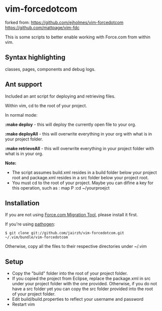 vim-forcedotcom
===============

forked from:
https://github.com/ejholmes/vim-forcedotcom
https://github.com/mattpage/vim-fdc

This is some scripts to better enable working with Force.com from within vim.

Syntax highlighting
-------------------

classes, pages, components and debug logs.

Ant support
-----------

Included an ant script for deploying and retrieving files.

Within vim, cd to the root of your project.

In normal mode:

**:make deploy**      - this will deploy the currently open file to your org.

**:make deployAll**   - this will overwrite everything in your org with what is in your project folder.

**:make retrieveAll** - this will overwrite everything in your project folder with what is in your org.

**Note:** 
* The script assumes build.xml resides in a build folder below your project root and package.xml resides in a src folder below your project root.
* You must cd to the root of your project. Maybe you can difine a key for this operation, such as : 
map <leader>P :cd ~/yourproejct <BAR>

Installation
------------

If you are not using [Force.com Migration Tool](http://www.salesforce.com/us/developer/docs/daas/index.htm), please install it first.

If you're using [pathogen](https://github.com/tpope/vim-pathogen):

	$ git clone git://github.com/jairzh/vim-forcedotcom.git ~/.vim/bundle/vim-forcedotcom

Otherwise, copy all the files to their respective directories under ~/.vim

Setup
-----

* Copy the "build" folder into the root of your project folder.
* If you copied the project from Eclipse, replace the package.xml in src under your project folder with the one provided. Otherwise, if you do not have a src folder yet you can copy the src folder provided into the root of your project folder.
* Edit build/build.properties to reflect your username and password
* Restart vim

